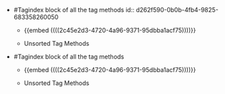 - #Tagindex block of all the tag methods
id:: d262f590-0b0b-4fb4-9825-683358260050
	 - {{embed  ((((2c45e2d3-4720-4a96-9371-95dbba1acf75))))}}

	 - Unsorted Tag Methods

- #Tagindex block of all the tag methods
	 - {{embed  ((((2c45e2d3-4720-4a96-9371-95dbba1acf75))))}}

	 - Unsorted Tag Methods
